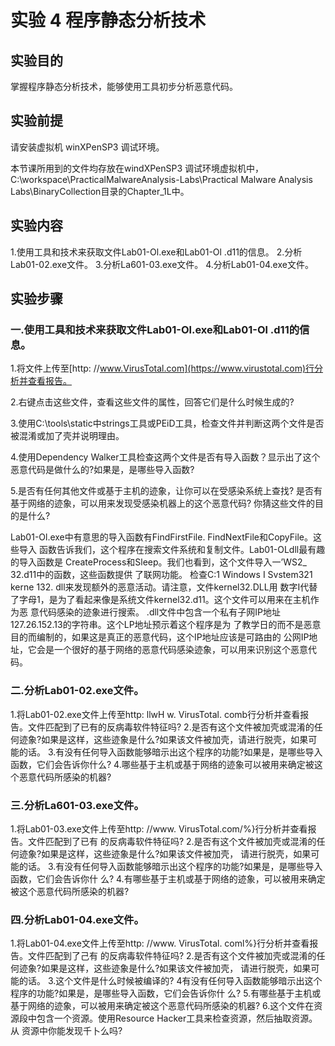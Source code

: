 # 实验 4 程序静态分析技术

## 实验目的

掌握程序静态分析技术，能够使用工具初步分析恶意代码。

## 实验前提

请安装虚拟机 winXPenSP3 调试环境。

本节课所用到的文件均存放在windXPenSP3 调试环境虚拟机中，C:\workspace\PracticalMalwareAnalysis-Labs\Practical Malware Analysis Labs\BinaryCollection目录的Chapter_1L中。

## 实验内容

1.使用工具和技术来获取文件Lab01-Ol.exe和Lab01-Ol .d11的信息。
2.分析Lab01-02.exe文件。
3.分析La601-03.exe文件。
4.分析Lab01-04.exe文件。

## 实验步骤

### 一.使用工具和技术来获取文件Lab01-Ol.exe和Lab01-Ol .d11的信息。

1.将文件上传至[http: //www.VirusTotal.com](https://www.virustotal.com)行分析并查看报告。

2.右键点击这些文件，查看这些文件的属性，回答它们是什么时候生成的?

3.使用C:\tools\static中strings工具或PEiD工具，检查文件并判断这两个文件是否被混淆或加了壳并说明理由。

4.使用Dependency Walker工具检查这两个文件是否有导入函数？显示出了这个恶意代码是做什么的?如果是，是哪些导入函数?


5.是否有任何其他文件或基于主机的迹象，让你可以在受感染系统上查找?
是否有基于网络的迹象，可以用来发现受感染机器上的这个恶意代码?
你猜这些文件的目的是什么?


Lab01-Ol.exe中有意思的导入函数有FindFirstFile. FindNextFile和CopyFile。这些导入
函数告诉我们，这个程序在搜索文件系统和复制文件。Lab01-OLdll最有趣的导入函数是
CreateProcess和Sleep。我们也看到，这个文件导入一’WS2_ 32.d11中的函数，这些函数提供
了联网功能。
检查C:1 Windows I Svstem321 kerne 132. dll来发现额外的恶意活动。请注意，文件kernel32.DLL用
数字I代替了字母1，是为了看起来像是系统文件kernel32.d11。这个文件可以用来在主机作为恶
意代码感染的迹象进行搜索。
.dll文件中包含一个私有子网IP地址127.26.152.13的字符串。这个LP地址预示着这个程序是为
了教学日的而不是恶意目的而编制的，如果这是真正的恶意代码，这个IP地址应该是可路由的
公网IP地址，它会是一个很好的基于网络的恶意代码感染迹象，可以用来识别这个恶意代码。


### 二.分析Lab01-02.exe文件。

1.将Lab01-02.exe文件上传至http: llwH w. VirusTotal. comb行分析并查看报告。文件匹配到了已有的反病毒软件特征吗?
2.是否有这个文件被加壳或混淆的任何迹象?如果是这样，这些迹象是什么?如果该文件被加壳，请进行脱壳，如果可能的话。
3.有没有任何导入函数能够暗示出这个程序的功能?如果是，是哪些导入函数，它们会告诉你什么?
4.哪些基于主机或基于网络的迹象可以被用来确定被这个恶意代码所感染的机器?


### 三.分析La601-03.exe文件。

1.将Lab01-03.exe文件上传至http: //www. VirusTotal.com/%}行分析并查看报告。文件匹配到了已有
    的反病毒软件特征吗?
2.是否有这个文件被加壳或混淆的任何迹象?如果是这样，这些迹象是什么?如果该文件被加壳，
    请进行脱壳，如果可能的话。
3.有没有任何导入函数能够暗示出这个程序的功能?如果是，是哪些导入函数，它们会告诉你什
    么?
4.有哪些基于主机或基于网络的迹象，可以被用来确定被这个恶意代码所感染的机器?

### 四.分析Lab01-04.exe文件。

1.将Lab01-04.exe文件上传至http: //www. VirusTotal. coml%}行分析并查看报告。文件匹配到了己有
    的反病毒软件特征吗?
2.是否有这个文件被加壳或混淆的任何迹象?如果是这样，这些迹象是什么?如果该文件被加壳，
    请进行脱壳，如果可能的话。
3.这个文件是什么时候被编译的?
4有没有任何导入函数能够暗示出这个程序的功能?如果是，是哪些导入函数，它们会告诉你什
    么?
5.有哪些基于主机或基于网络的迹象，可以被用来确定被这个恶意代码所感染的机器?
6.这个文件在资源段中包含一个资源。使用Resource Hacker工具来检查资源，然后抽取资源。从
    资源中你能发现千卜么吗?


